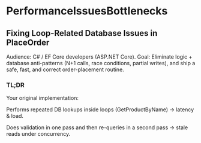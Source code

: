 ﻿# PerformanceIssuesBottlenecks

## Fixing Loop-Related Database Issues in PlaceOrder

Audience: C# / EF Core developers (ASP.NET Core).
Goal: Eliminate logic + database anti-patterns (N+1 calls, race conditions, partial writes), and ship a safe, fast, and correct order-placement routine.

### TL;DR 

Your original implementation:

Performs repeated DB lookups inside loops (GetProductByName) → latency & load.

Does validation in one pass and then re-queries in a second pass → stale reads under concurrency.


